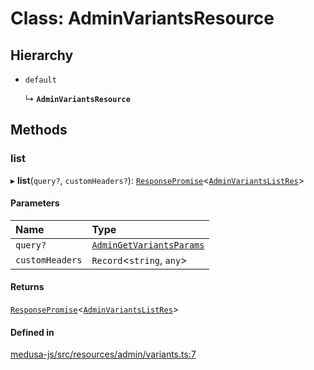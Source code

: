 # Class: AdminVariantsResource

## Hierarchy

- `default`

  ↳ **`AdminVariantsResource`**

## Methods

### list

▸ **list**(`query?`, `customHeaders?`): [`ResponsePromise`](../modules/internal.md#responsepromise)<[`AdminVariantsListRes`](../modules/internal-33.md#adminvariantslistres)\>

#### Parameters

| Name | Type |
| :------ | :------ |
| `query?` | [`AdminGetVariantsParams`](internal-33.AdminGetVariantsParams.md) |
| `customHeaders` | `Record`<`string`, `any`\> |

#### Returns

[`ResponsePromise`](../modules/internal.md#responsepromise)<[`AdminVariantsListRes`](../modules/internal-33.md#adminvariantslistres)\>

#### Defined in

[medusa-js/src/resources/admin/variants.ts:7](https://github.com/medusajs/medusa/blob/29135c051/packages/medusa-js/src/resources/admin/variants.ts#L7)
